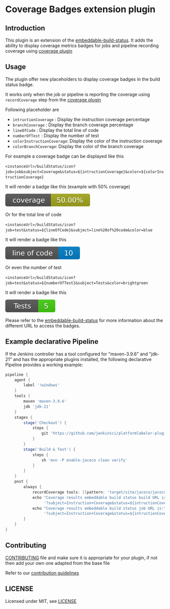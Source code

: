 # Coverage Badges extension plugin

## Introduction

This plugin is an extension of the [embeddable-build-status](https://plugins.jenkins.io/embeddable-build-status/). It adds the ability to display coverage metrics badges for jobs and pipeline recording coverage using [coverage plugin](https://plugins.jenkins.io/coverage/) 

## Usage

The plugin offer new placeholders to display coverage badges in the build status badge.

It works only when the job or pipeline is reporting the coverage using `recordCoverage` step from the [coverage plugin](https://plugins.jenkins.io/coverage/)

Following placeholder are

- `intructionCoverage` : Display the instruction coverage percentage
- `branchCoverage` : Display the branch coverage percentage
- `lineOfCode` : Display the total line of code
- `numberOfTest` : Display the number of test
- `colorInstructionCoverage`: Display the color of the instruction coverage
- `colorBranchCoverage`: Display the color of the branch coverage

For example a coverage badge can be displayed like this

`<instanceUrl>/buildStatus/icon?job=job&subject=Coverage&status=${intructionCoverage}&color=${colorInstructionCoverage}`

It will render a badge like this (example with 50% coverage)

![coverage badge](./doc/coverage-badge.svg)

Or for the total line of code

`<instanceUrl>/buildStatus/icon?job=test&status=${lineOfCode}&subject=line%20of%20code&color=blue`

It will render a badge like this

![line of code badge](./doc/line-of-code-badge.svg)

Or even the number of test

`<instanceUrl>/buildStatus/icon?job=test&status=${numberOfTest}&subject=Tests&color=brightgreen`

It will render a badge like this

![number of test badge](./doc/number-of-test.svg)

Please refer to the [embeddable-build-status](https://plugins.jenkins.io/embeddable-build-status/) for more information about the different URL to access the badges.

## Example declarative Pipeline

If the Jenkins controller has a tool configured for "maven-3.9.6" and "jdk-21" and has the appropriate plugins installed, the following declarative Pipeline provides a working example:

```groovy
pipeline {
    agent {
        label '!windows'
    }
    tools {
        maven 'maven-3.9.6'
        jdk 'jdk-21'
    }
    stages {
        stage('Checkout') {
            steps {
                git 'https://github.com/jenkinsci/platformlabeler-plugin.git'
            }
        }
        stage('Build & Test') {
            steps {
                sh 'mvn -P enable-jacoco clean verify'
            }
        }
    }
    post {
        always {
            recordCoverage tools: [[pattern: 'target/site/jacoco/jacoco.xml']]
            echo "Coverage results embeddable build status build URL is:\n ${env.BUILD_URL}/badge/icon" +
                 '?subject=Instruction+Coverage&status=${intructionCoverage}&color=${colorInstructionCoverage}'
            echo "Coverage results embeddable build status job URL is:\n ${env.JOB_URL}/badge/icon" +
                 '?subject=Instruction+Coverage&status=${intructionCoverage}&color=${colorInstructionCoverage}'
        }
    }
}
```

## Contributing

[CONTRIBUTING](https://github.com/jenkinsci/.github/blob/master/CONTRIBUTING.md) file and make sure it is appropriate for your plugin, if not then add your own one adapted from the base file

Refer to our [contribution guidelines](https://github.com/jenkinsci/.github/blob/master/CONTRIBUTING.md)

## LICENSE

Licensed under MIT, see [LICENSE](LICENSE.md)
